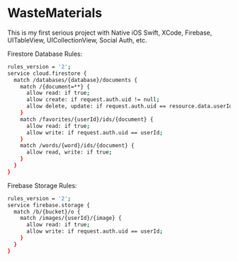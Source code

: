 # WasteMaterials
This is my first serious project with Native iOS Swift, XCode, Firebase, UITableView, UICollectionView, Social Auth, etc.


Firestore Database Rules:
```bash
rules_version = '2';
service cloud.firestore {
  match /databases/{database}/documents {
    match /{document=**} {
      allow read: if true;
      allow create: if request.auth.uid != null;
      allow delete, update: if request.auth.uid == resource.data.userId;
    }
    match /favorites/{userId}/ids/{document} {
      allow read: if true;
      allow write: if request.auth.uid == userId;      
    }
    match /words/{word}/ids/{document} {
      allow read, write: if true;
    }
  }
}
```

Firebase Storage Rules:
```bash
rules_version = '2';
service firebase.storage {
  match /b/{bucket}/o {
    match /images/{userId}/{image} {
      allow read: if true; 
      allow write: if request.auth.uid == userId;
    }
  }
}
```
